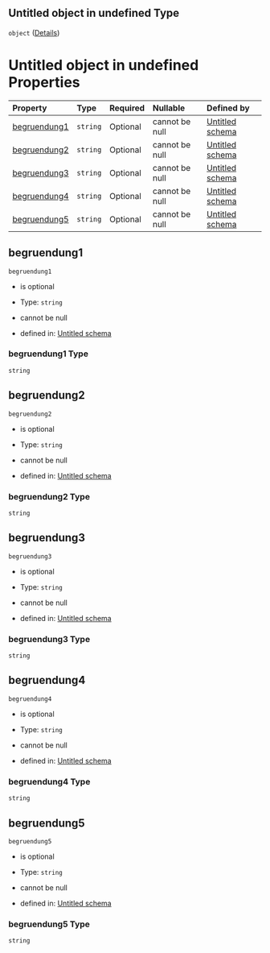 ## Untitled object in undefined Type

`object` ([Details](begruendung.md))

# Untitled object in undefined Properties

| Property                      | Type     | Required | Nullable       | Defined by                                                                                                                                                                                   |
| :---------------------------- | :------- | :------- | :------------- | :------------------------------------------------------------------------------------------------------------------------------------------------------------------------------------------- |
| [begruendung1](#begruendung1) | `string` | Optional | cannot be null | [Untitled schema](begruendung-properties-begruendung1.md "https://raw.githubusercontent.com/conuti-gmbh/bo4e-schema/master/schemas/v1/com/Begruendung.schema.json#/properties/begruendung1") |
| [begruendung2](#begruendung2) | `string` | Optional | cannot be null | [Untitled schema](begruendung-properties-begruendung2.md "https://raw.githubusercontent.com/conuti-gmbh/bo4e-schema/master/schemas/v1/com/Begruendung.schema.json#/properties/begruendung2") |
| [begruendung3](#begruendung3) | `string` | Optional | cannot be null | [Untitled schema](begruendung-properties-begruendung3.md "https://raw.githubusercontent.com/conuti-gmbh/bo4e-schema/master/schemas/v1/com/Begruendung.schema.json#/properties/begruendung3") |
| [begruendung4](#begruendung4) | `string` | Optional | cannot be null | [Untitled schema](begruendung-properties-begruendung4.md "https://raw.githubusercontent.com/conuti-gmbh/bo4e-schema/master/schemas/v1/com/Begruendung.schema.json#/properties/begruendung4") |
| [begruendung5](#begruendung5) | `string` | Optional | cannot be null | [Untitled schema](begruendung-properties-begruendung5.md "https://raw.githubusercontent.com/conuti-gmbh/bo4e-schema/master/schemas/v1/com/Begruendung.schema.json#/properties/begruendung5") |

## begruendung1



`begruendung1`

*   is optional

*   Type: `string`

*   cannot be null

*   defined in: [Untitled schema](begruendung-properties-begruendung1.md "https://raw.githubusercontent.com/conuti-gmbh/bo4e-schema/master/schemas/v1/com/Begruendung.schema.json#/properties/begruendung1")

### begruendung1 Type

`string`

## begruendung2



`begruendung2`

*   is optional

*   Type: `string`

*   cannot be null

*   defined in: [Untitled schema](begruendung-properties-begruendung2.md "https://raw.githubusercontent.com/conuti-gmbh/bo4e-schema/master/schemas/v1/com/Begruendung.schema.json#/properties/begruendung2")

### begruendung2 Type

`string`

## begruendung3



`begruendung3`

*   is optional

*   Type: `string`

*   cannot be null

*   defined in: [Untitled schema](begruendung-properties-begruendung3.md "https://raw.githubusercontent.com/conuti-gmbh/bo4e-schema/master/schemas/v1/com/Begruendung.schema.json#/properties/begruendung3")

### begruendung3 Type

`string`

## begruendung4



`begruendung4`

*   is optional

*   Type: `string`

*   cannot be null

*   defined in: [Untitled schema](begruendung-properties-begruendung4.md "https://raw.githubusercontent.com/conuti-gmbh/bo4e-schema/master/schemas/v1/com/Begruendung.schema.json#/properties/begruendung4")

### begruendung4 Type

`string`

## begruendung5



`begruendung5`

*   is optional

*   Type: `string`

*   cannot be null

*   defined in: [Untitled schema](begruendung-properties-begruendung5.md "https://raw.githubusercontent.com/conuti-gmbh/bo4e-schema/master/schemas/v1/com/Begruendung.schema.json#/properties/begruendung5")

### begruendung5 Type

`string`

